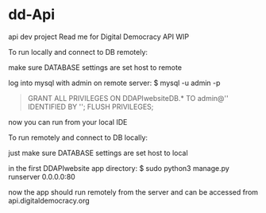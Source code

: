 # dd-Api
api dev project
Read me for Digital Democracy API
WIP

To run locally and connect to DB remotely:

make sure DATABASE settings are set host to remote

log into mysql with admin on remote server:
$ mysql -u admin -p

> GRANT ALL PRIVILEGES ON DDAPIwebsiteDB.* TO admin@'<your public ip>' IDENTIFIED BY '<password>';
> FLUSH PRIVILEGES;

now you can run from your local IDE


To run remotely and connect to DB locally:

just make sure DATABASE settings are set host to local

in the first DDAPIwebsite app directory:
$ sudo python3 manage.py runserver 0.0.0.0:80

now the app should run remotely from the server and can be accessed
from api.digitaldemocracy.org
